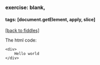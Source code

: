 ### exercise: blank, 
#### tags: [document.getElement, apply, slice]
<a href="/fiddles/index.html">[back to fiddles]</a>

The html code:

	<div>
        Hello world
	</div>
